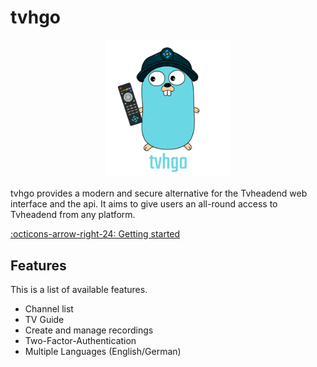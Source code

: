 # tvhgo

<p align="center">
  <img src="images/tvhgo.png" alt="tvhgo" width="200px" />
</p>

tvhgo provides a modern and secure alternative for the Tvheadend web interface and the api. It aims to give users an all-round access to Tvheadend from any platform.

[:octicons-arrow-right-24: Getting started](installation.md)

## Features

This is a list of available features.

- Channel list
- TV Guide
- Create and manage recordings
- Two-Factor-Authentication
- Multiple Languages (English/German)
